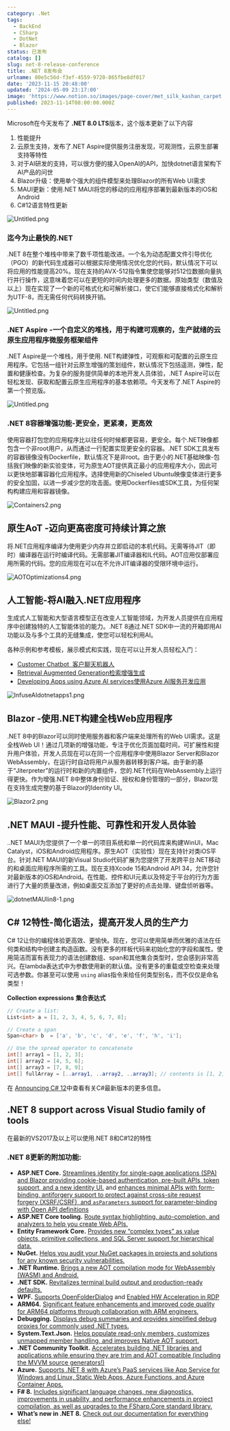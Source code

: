 ```yaml
---
category: .Net
tags:
  - BackEnd
  - CSharp
  - DotNet
  - Blazor
status: 已发布
catalog: []
slug: net-8-release-conference
title: .NET 8发布会
urlname: 80e5c56d-f3ef-4559-9720-865fbe8df017
date: '2023-11-15 20:48:00'
updated: '2024-05-09 23:17:00'
image: 'https://www.notion.so/images/page-cover/met_silk_kashan_carpet.jpg'
published: 2023-11-14T08:00:00.000Z
---
```


Microsoft在今天发布了 **.NET 8.0 LTS**版本，这个版本更新了以下内容

1. 性能提升
2. 云原生支持，发布了.NET Aspire提供服务注册发现，可观测性，云原生部署支持等特性
3. 对于AI研发的支持，可以很方便的接入OpenAI的API，加快dotnet语言架构下AI产品的问世
4. Blazor升级：使用单个强大的组件模型来处理Blazor的所有Web UI需求
5. MAUI更新：使用.NET MAUI将您的移动的应用程序部署到最新版本的iOS和Android
6. C#12语言特性更新

![Untitled.png](https://prod-files-secure.s3.us-west-2.amazonaws.com/5d24fe63-e567-4804-86f9-9fdc62e13082/10cda029-65af-4ea7-b30e-605b2d9e6c57/Untitled.png?X-Amz-Algorithm=AWS4-HMAC-SHA256&X-Amz-Content-Sha256=UNSIGNED-PAYLOAD&X-Amz-Credential=ASIAZI2LB466WDFRCXCU%2F20250309%2Fus-west-2%2Fs3%2Faws4_request&X-Amz-Date=20250309T053312Z&X-Amz-Expires=3600&X-Amz-Security-Token=IQoJb3JpZ2luX2VjECUaCXVzLXdlc3QtMiJGMEQCIHqZ263wEZ3wzkJW7x84yDsswsAPhbFV0ajJlBJHJPv2AiA2nm66ryhPz12bNhl1gPKOZXk5oXXXb%2BTNmLtis%2BGRuir%2FAwhuEAAaDDYzNzQyMzE4MzgwNSIMS6TE1N22440ucBpQKtwDhyXb9MHPZyP29pluStwRF%2FDgkqgm7x7U3WIKKnpTYcGgmkG6zTvC0N6n6mXBXg7Yp4qYhRzrFr6Wl16j2STemXZMjSOMlHEBE%2Bt4CcY8VM3RKqxVLotSRGi7nLryyxrmSy4SVtFD8xTo03rmlTAEBfBf%2BedRrlI3p9WctJE2ycYj2QJ3I2FjlzXKwM03BT8D7%2FH3W8RQrpshYkLH%2BQ67G4lkTUQ2Ss9fD8DWZloEcYQuzsOyaFqe9bkfF%2B%2FfddiKPbZtA0y3Yg78BB6r%2FJXFO7%2BT0Jkx30p4yKHIX7QacWhC86dSBX1j85FlqM5inIfwnMSJWXWZjkXZudGkEqzHNilRErGywAtC%2BClxlA30g5XPeRWpVMzwAlC5G7Ag083z08CSfWApzXf5ETu%2BQ4Y2w%2FhtQ1mlqgsen7tW16lOok55XY6%2BlmzWE2qJ7KY1JTzmZy0gnTBt8PjtXLacc%2Bo6IvuZHUl0Cj7BOJTFEozIbcs1NWX%2BsZZaLf2ZC%2Bh25InhJwYknt3f8ilqWdyLuFo6bbwbcK818qCOrPlR328YqJZpb1buntTwwEZwwQHcIyyUuf64mCyR526pjDjMI5p0JEFqJhQndKsL2F7BOKcZtNRiTT1FGEwZxYNVcpownsa0vgY6pgFPicV%2FIWdSICf5acUr1g7qKLWSo7uzax8ndKIIhT5oSBf68Qh0fOHFoELJohPa3S87nq3egn51g2mXD2ohyI0PKIJbs%2B5DTk1ik0R2T9OKFyyuFGQf7X%2BQKPgssro%2FEObNxo03j3Bltknxw8F4ammNLrlLmlxZK79YtdlQ1xInMra3dy1tRPaEoDclKh070YhRgK1GCcMMKvTdMMEtR4LJQAYvPC3c&X-Amz-Signature=9f18a7166c7159dfb4060b97c76832e744402898391c6e40405d31d2e3cd0abe&X-Amz-SignedHeaders=host&x-id=GetObject)


### **迄今为止最快的.NET**


.NET 8在整个堆栈中带来了数千项性能改进。一个名为动态配置文件引导优化（PGO）的新代码生成器可以根据实际使用情况优化您的代码，默认情况下可以将应用的性能提高20%。现在支持的AVX-512指令集使您能够对512位数据向量执行并行操作，这意味着您可以在更短的时间内处理更多的数据。原始类型（数值及以上）现在实现了一个新的可格式化和可解析接口，使它们能够直接格式化和解析为UTF-8，而无需任何代码转换开销。


![Untitled.png](https://prod-files-secure.s3.us-west-2.amazonaws.com/5d24fe63-e567-4804-86f9-9fdc62e13082/edcbf140-d619-4389-a4a6-f97c113ab9f2/Untitled.png?X-Amz-Algorithm=AWS4-HMAC-SHA256&X-Amz-Content-Sha256=UNSIGNED-PAYLOAD&X-Amz-Credential=ASIAZI2LB466WDFRCXCU%2F20250309%2Fus-west-2%2Fs3%2Faws4_request&X-Amz-Date=20250309T053312Z&X-Amz-Expires=3600&X-Amz-Security-Token=IQoJb3JpZ2luX2VjECUaCXVzLXdlc3QtMiJGMEQCIHqZ263wEZ3wzkJW7x84yDsswsAPhbFV0ajJlBJHJPv2AiA2nm66ryhPz12bNhl1gPKOZXk5oXXXb%2BTNmLtis%2BGRuir%2FAwhuEAAaDDYzNzQyMzE4MzgwNSIMS6TE1N22440ucBpQKtwDhyXb9MHPZyP29pluStwRF%2FDgkqgm7x7U3WIKKnpTYcGgmkG6zTvC0N6n6mXBXg7Yp4qYhRzrFr6Wl16j2STemXZMjSOMlHEBE%2Bt4CcY8VM3RKqxVLotSRGi7nLryyxrmSy4SVtFD8xTo03rmlTAEBfBf%2BedRrlI3p9WctJE2ycYj2QJ3I2FjlzXKwM03BT8D7%2FH3W8RQrpshYkLH%2BQ67G4lkTUQ2Ss9fD8DWZloEcYQuzsOyaFqe9bkfF%2B%2FfddiKPbZtA0y3Yg78BB6r%2FJXFO7%2BT0Jkx30p4yKHIX7QacWhC86dSBX1j85FlqM5inIfwnMSJWXWZjkXZudGkEqzHNilRErGywAtC%2BClxlA30g5XPeRWpVMzwAlC5G7Ag083z08CSfWApzXf5ETu%2BQ4Y2w%2FhtQ1mlqgsen7tW16lOok55XY6%2BlmzWE2qJ7KY1JTzmZy0gnTBt8PjtXLacc%2Bo6IvuZHUl0Cj7BOJTFEozIbcs1NWX%2BsZZaLf2ZC%2Bh25InhJwYknt3f8ilqWdyLuFo6bbwbcK818qCOrPlR328YqJZpb1buntTwwEZwwQHcIyyUuf64mCyR526pjDjMI5p0JEFqJhQndKsL2F7BOKcZtNRiTT1FGEwZxYNVcpownsa0vgY6pgFPicV%2FIWdSICf5acUr1g7qKLWSo7uzax8ndKIIhT5oSBf68Qh0fOHFoELJohPa3S87nq3egn51g2mXD2ohyI0PKIJbs%2B5DTk1ik0R2T9OKFyyuFGQf7X%2BQKPgssro%2FEObNxo03j3Bltknxw8F4ammNLrlLmlxZK79YtdlQ1xInMra3dy1tRPaEoDclKh070YhRgK1GCcMMKvTdMMEtR4LJQAYvPC3c&X-Amz-Signature=bb33b7e200513974a127cf978472b19aa9a4e33061e382485ed2f3a259f42d0b&X-Amz-SignedHeaders=host&x-id=GetObject)


### **.NET Aspire -一个自定义的堆栈，用于构建可观察的，生产就绪的云原生应用程序微服务框架组件**


.NET Aspire是一个堆栈，用于使用. NET构建弹性，可观察和可配置的云原生应用程序。它包括一组针对云原生增强的策划组件，默认情况下包括遥测，弹性，配置和健康检查。为复杂的服务提供简单的本地开发人员体验，.NET Aspire可以在轻松发现、获取和配置云原生应用程序的基本依赖项。今天发布了.NET Aspire的第一个预览版。


![Untitled.png](https://prod-files-secure.s3.us-west-2.amazonaws.com/5d24fe63-e567-4804-86f9-9fdc62e13082/ff6a34d3-ac25-412d-9204-a7263d00528f/Untitled.png?X-Amz-Algorithm=AWS4-HMAC-SHA256&X-Amz-Content-Sha256=UNSIGNED-PAYLOAD&X-Amz-Credential=ASIAZI2LB466WDFRCXCU%2F20250309%2Fus-west-2%2Fs3%2Faws4_request&X-Amz-Date=20250309T053312Z&X-Amz-Expires=3600&X-Amz-Security-Token=IQoJb3JpZ2luX2VjECUaCXVzLXdlc3QtMiJGMEQCIHqZ263wEZ3wzkJW7x84yDsswsAPhbFV0ajJlBJHJPv2AiA2nm66ryhPz12bNhl1gPKOZXk5oXXXb%2BTNmLtis%2BGRuir%2FAwhuEAAaDDYzNzQyMzE4MzgwNSIMS6TE1N22440ucBpQKtwDhyXb9MHPZyP29pluStwRF%2FDgkqgm7x7U3WIKKnpTYcGgmkG6zTvC0N6n6mXBXg7Yp4qYhRzrFr6Wl16j2STemXZMjSOMlHEBE%2Bt4CcY8VM3RKqxVLotSRGi7nLryyxrmSy4SVtFD8xTo03rmlTAEBfBf%2BedRrlI3p9WctJE2ycYj2QJ3I2FjlzXKwM03BT8D7%2FH3W8RQrpshYkLH%2BQ67G4lkTUQ2Ss9fD8DWZloEcYQuzsOyaFqe9bkfF%2B%2FfddiKPbZtA0y3Yg78BB6r%2FJXFO7%2BT0Jkx30p4yKHIX7QacWhC86dSBX1j85FlqM5inIfwnMSJWXWZjkXZudGkEqzHNilRErGywAtC%2BClxlA30g5XPeRWpVMzwAlC5G7Ag083z08CSfWApzXf5ETu%2BQ4Y2w%2FhtQ1mlqgsen7tW16lOok55XY6%2BlmzWE2qJ7KY1JTzmZy0gnTBt8PjtXLacc%2Bo6IvuZHUl0Cj7BOJTFEozIbcs1NWX%2BsZZaLf2ZC%2Bh25InhJwYknt3f8ilqWdyLuFo6bbwbcK818qCOrPlR328YqJZpb1buntTwwEZwwQHcIyyUuf64mCyR526pjDjMI5p0JEFqJhQndKsL2F7BOKcZtNRiTT1FGEwZxYNVcpownsa0vgY6pgFPicV%2FIWdSICf5acUr1g7qKLWSo7uzax8ndKIIhT5oSBf68Qh0fOHFoELJohPa3S87nq3egn51g2mXD2ohyI0PKIJbs%2B5DTk1ik0R2T9OKFyyuFGQf7X%2BQKPgssro%2FEObNxo03j3Bltknxw8F4ammNLrlLmlxZK79YtdlQ1xInMra3dy1tRPaEoDclKh070YhRgK1GCcMMKvTdMMEtR4LJQAYvPC3c&X-Amz-Signature=c73bbf364dedc16e7806a531c9e1c4ddd19069e25516f9d4c2cafb9153ce3def&X-Amz-SignedHeaders=host&x-id=GetObject)


### **.NET 8容器增强功能-更安全，更紧凑，更高效**


使用容器打包您的应用程序比以往任何时候都更容易，更安全。每个.NET映像都包含一个非root用户，从而通过一行配置实现更安全的容器。.NET SDK工具发布的容器镜像没有Dockerfile，默认情况下是非root。由于更小的.NET基础映像-包括我们映像的新实验变体，可为原生AOT提供真正最小的应用程序大小，因此可以更快地部署容器化应用程序。选择使用新的Chiseled Ubuntu映像变体进行更多的安全加固，以进一步减少您的攻击面。使用Dockerfiles或SDK工具，为任何架构构建应用和容器镜像。


![Containers2.png](https://devblogs.microsoft.com/dotnet/wp-content/uploads/sites/10/2023/11/Containers2.png)


## 原生AoT -迈向更高密度可持续计算之旅


将.NET应用程序编译为使用更少内存并立即启动的本机代码。无需等待JIT（即时）编译器在运行时编译代码。无需部署JIT编译器和IL代码。AOT应用仅部署应用所需的代码。您的应用现在可以在不允许JIT编译器的受限环境中运行。


![AOTOptimizations4.png](https://devblogs.microsoft.com/dotnet/wp-content/uploads/sites/10/2023/11/AOTOptimizations4.png)


## 人工智能-将AI融入.NET应用程序


生成式人工智能和大型语言模型正在改变人工智能领域，为开发人员提供在应用程序中创建独特的人工智能体验的能力。.NET 8通过.NET SDK中一流的开箱即用AI功能以及与多个工具的无缝集成，使您可以轻松利用AI。


各种示例和参考模板，展示模式和实践，现在可以让开发人员轻松入门：

- [Customer Chatbot](https://github.com/dotnet/eShop)[ ](https://github.com/dotnet/eShop)[ 客户聊天机器人](https://github.com/dotnet/eShop)
- [Retrieval Augmented Generation](https://github.com/Azure-Samples/azure-search-openai-demo-csharp)[检索增强生成](https://github.com/Azure-Samples/azure-search-openai-demo-csharp)
- [Developing Apps using Azure AI services](https://devblogs.microsoft.com/dotnet/demystifying-retrieval-augmented-generation-with-dotnet/)[使用Azure AI服务开发应用](https://devblogs.microsoft.com/dotnet/demystifying-retrieval-augmented-generation-with-dotnet/)

![InfuseAIdotnetapps1.png](https://devblogs.microsoft.com/dotnet/wp-content/uploads/sites/10/2023/11/InfuseAIdotnetapps1.png)


## Blazor -使用.NET构建全栈Web应用程序


.NET 8中的Blazor可以同时使用服务器和客户端来处理所有的Web UI需求。这是全栈Web UI！通过几项新的增强功能，专注于优化页面加载时间，可扩展性和提升用户体验，开发人员现在可以在同一个应用程序中使用Blazor Server和Blazor WebAssembly，在运行时自动将用户从服务器转移到客户端。由于新的基于“Jiterpreter”的运行时和新的内置组件，您的.NET代码在WebAssembly上运行得更快。作为增强.NET 8中整体身份验证、授权和身份管理的一部分，Blazor现在支持生成完整的基于Blazor的Identity UI。


![Blazor2.png](https://devblogs.microsoft.com/dotnet/wp-content/uploads/sites/10/2023/11/Blazor2.png)


## .NET MAUI -提升性能、可靠性和开发人员体验


..NET MAUI为您提供了一个单一的项目系统和单一的代码库来构建WinUI，Mac Catalyst，iOS和Android应用程序。原生AOT（实验性）现在支持针对类iOS平台。针对.NET MAUI的新Visual Studio代码扩展为您提供了开发跨平台.NET移动的和桌面应用程序所需的工具。现在支持Xcode 15和Android API 34，允许您针对最新版本的iOS和Android。在性能、控件和UI元素以及特定于平台的行为方面进行了大量的质量改进，例如桌面交互添加了更好的点击处理、键盘侦听器等。


![dotnetMAUIin8-1.png](https://devblogs.microsoft.com/dotnet/wp-content/uploads/sites/10/2023/11/dotnetMAUIin8-1.png)


## C# 12特性-简化语法，提高开发人员的生产力


C# 12让你的编程体验更高效、更愉快。现在，您可以使用简单而优雅的语法在任何类和结构中创建主构造函数。没有更多的样板代码来初始化您的字段和属性。使用简洁而富有表现力的语法创建数组、span和其他集合类型时，您会感到非常高兴。在lambda表达式中为参数使用新的默认值。没有更多的重载或空检查来处理可选参数。你甚至可以使用 `using` alias指令来给任何类型别名，而不仅仅是命名类型！


**Collection expressions** **集合表达式**


```c#
// Create a list:
List<int> a = [1, 2, 3, 4, 5, 6, 7, 8];

// Create a span
Span<char> b  = ['a', 'b', 'c', 'd', 'e', 'f', 'h', 'i'];

// Use the spread operator to concatenate
int[] array1 = [1, 2, 3];
int[] array2 = [4, 5, 6];
int[] array3 = [7, 8, 9];
int[] fullArray = [..array1, ..array2, ..array3]; // contents is [1, 2, 3, 4, 5, 6, 7, 8, 9]
```


在 [Announcing C# 12](https://devblogs.microsoft.com/dotnet/announcing-csharp-12)中查看有关C#最新版本的更多信息。


## .NET 8 support across Visual Studio family of tools


在最新的VS2017及以上可以使用.NET 8和C#12的特性


### .NET 8更新的附加功能:

- **ASP.NET Core.** [Streamlines identity for single-page applications (SPA) and Blazor providing cookie-based authentication, pre-built APIs, token support, and a new identity UI.](https://devblogs.microsoft.com/dotnet/whats-new-with-identity-in-dotnet-8/) and [enhances minimal APIs with form-binding, antiforgery support to protect against cross-site request forgery (XSRF/CSRF), and ](https://learn.microsoft.com/aspnet/core/release-notes/aspnetcore-8.0#minimal-apis)[`asParameters`](https://learn.microsoft.com/aspnet/core/release-notes/aspnetcore-8.0#minimal-apis)[ support for parameter-binding with Open API definitions](https://learn.microsoft.com/aspnet/core/release-notes/aspnetcore-8.0#minimal-apis)
- **ASP.NET Core tooling.** [Route syntax highlighting, auto-completion, and analyzers to help you create Web APIs.](https://devblogs.microsoft.com/dotnet/aspnet-core-route-tooling-dotnet-8/)
- **Entity Framework Core.** [Provides new “complex types” as value objects, primitive collections, and SQL Server support for hierarchical data.](https://devblogs.microsoft.com/dotnet/announcing-ef8-rc2/)
- **NuGet.** [Helps you audit your NuGet packages in projects and solutions for any known security vulnerabilities.](https://learn.microsoft.com/nuget/concepts/auditing-packages)
- **.NET Runtime.** [Brings a new AOT compilation mode for WebAssembly (WASM) and Android.](https://devblogs.microsoft.com/dotnet/announcing-dotnet-8-rc1/#androidstripilafteraot-mode-on-android)
- **.NET SDK.** [Revitalizes terminal build output and production-ready defaults.](https://learn.microsoft.com/dotnet/core/whats-new/dotnet-8#net-sdk)
- **WPF.** [Supports OpenFolderDialog](https://devblogs.microsoft.com/dotnet/wpf-file-dialog-improvements-in-dotnet-8/) and [Enabled HW Acceleration in RDP](https://devblogs.microsoft.com/dotnet/announcing-dotnet-8-rc1/#wpf-hardware-acceleration-in-rdp)
- **ARM64.** [Significant feature enhancements and improved code quality for ARM64 platforms through collaboration with ARM engineers.](https://devblogs.microsoft.com/dotnet/this-arm64-performance-in-dotnet-8/)
- **Debugging.** [Displays debug summaries and provides simplified debug proxies for commonly used .NET types.](https://devblogs.microsoft.com/dotnet/debugging-enhancements-in-dotnet-8/)
- **System.Text.Json.** [Helps populate read-only members, customizes unmapped member handling, and improves Native AOT support.](https://devblogs.microsoft.com/dotnet/system-text-json-in-dotnet-8/)
- **.NET Community Toolkit.** [Accelerates building .NET libraries and applications while ensuring they are trim and AOT compatible (including the MVVM source generators!)](https://devblogs.microsoft.com/dotnet/announcing-the-dotnet-community-toolkit-821/)
- **Azure.** [Supports .NET 8 with Azure’s PaaS services like App Service for Windows and Linux, Static Web Apps, Azure Functions, and Azure Container Apps.](https://aka.ms/appservice-dotnet8)
- **F# 8.** [Includes significant language changes, new diagnostics, improvements in usability, and performance enhancements in project compilation, as well as upgrades to the FSharp.Core standard library.](https://devblogs.microsoft.com/dotnet/announcing-fsharp-8/)
- **What’s new in .NET 8.** [Check out our documentation for everything else!](https://learn.microsoft.com/dotnet/core/whats-new/dotnet-8)
